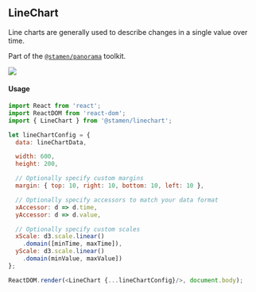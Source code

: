 ## LineChart

Line charts are generally used to describe changes in a single value over time.

Part of the [`@stamen/panorama`](https://www.npmjs.com/package/@stamen/panorama) toolkit.

<img src='https://cloud.githubusercontent.com/assets/1127259/11770149/7448e974-a1ac-11e5-90b6-3185c3630552.png'>

#### Usage
```js
import React from 'react';
import ReactDOM from 'react-dom';
import { LineChart } from '@stamen/linechart';

let lineChartConfig = {
  data: lineChartData,

  width: 600,
  height: 200,

  // Optionally specify custom margins
  margin: { top: 10, right: 10, bottom: 10, left: 10 },

  // Optionally specify accessors to match your data format
  xAccessor: d => d.time,
  yAccessor: d => d.value,

  // Optionally specify custom scales
  xScale: d3.scale.linear()
    .domain([minTime, maxTime]),
  yScale: d3.scale.linear()
    .domain(minValue, maxValue])
};

ReactDOM.render(<LineChart {...lineChartConfig}/>, document.body);
```
